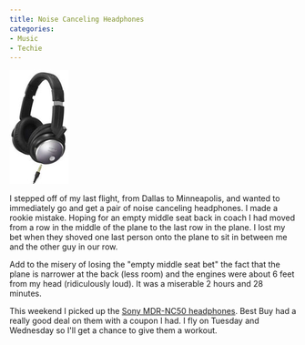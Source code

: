 ```yaml
---
title: Noise Canceling Headphones
categories:
- Music
- Techie
---
```


![](/assets/posts/2006/headphones.jpg)

I stepped off of my last flight, from Dallas to Minneapolis, and wanted to immediately go and get a pair of noise canceling headphones. I made a rookie mistake. Hoping for an empty middle seat back in coach I had moved from a row in the middle of the plane to the last row in the plane. I lost my bet when they shoved one last person onto the plane to sit in between me and the other guy in our row.

Add to the misery of losing the "empty middle seat bet" the fact that the plane is narrower at the back (less room) and the engines were about 6 feet from my head (ridiculously loud). It was a miserable 2 hours and 28 minutes.

This weekend I picked up the [Sony MDR-NC50 headphones](http://www.sonystyle.com/is-bin/INTERSHOP.enfinity/eCS/Store/en/-/USD/SY_DisplayProductInformation-Start?ProductSKU=MDRNC50). Best Buy had a really good deal on them with a coupon I had. I fly on Tuesday and Wednesday so I'll get a chance to give them a workout.
